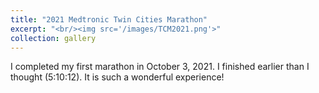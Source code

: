 ```yaml
---
title: "2021 Medtronic Twin Cities Marathon"
excerpt: "<br/><img src='/images/TCM2021.png'>"
collection: gallery
---
```


I completed my first marathon in October 3, 2021. I finished earlier than I thought (5:10:12). It is such a wonderful experience!